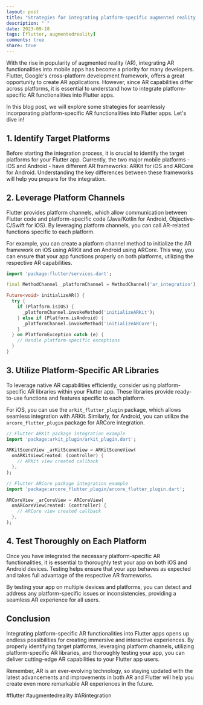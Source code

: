 ```yaml
---
layout: post
title: "Strategies for integrating platform-specific augmented reality functionalities in Flutter apps."
description: " "
date: 2023-09-18
tags: [flutter, augmentedreality]
comments: true
share: true
---
```


With the rise in popularity of augmented reality (AR), integrating AR functionalities into mobile apps has become a priority for many developers. Flutter, Google's cross-platform development framework, offers a great opportunity to create AR applications. However, since AR capabilities differ across platforms, it is essential to understand how to integrate platform-specific AR functionalities into Flutter apps.

In this blog post, we will explore some strategies for seamlessly incorporating platform-specific AR functionalities into Flutter apps. Let's dive in!

## 1. Identify Target Platforms

Before starting the integration process, it is crucial to identify the target platforms for your Flutter app. Currently, the two major mobile platforms - iOS and Android - have different AR frameworks: ARKit for iOS and ARCore for Android. Understanding the key differences between these frameworks will help you prepare for the integration.

## 2. Leverage Platform Channels

Flutter provides platform channels, which allow communication between Flutter code and platform-specific code (Java/Kotlin for Android, Objective-C/Swift for iOS). By leveraging platform channels, you can call AR-related functions specific to each platform.

For example, you can create a platform channel method to initialize the AR framework on iOS using ARKit and on Android using ARCore. This way, you can ensure that your app functions properly on both platforms, utilizing the respective AR capabilities.

```dart
import 'package:flutter/services.dart';

final MethodChannel _platformChannel = MethodChannel('ar_integration');

Future<void> initializeAR() {
  try {
    if (Platform.isIOS) {
      _platformChannel.invokeMethod('initializeARKit');
    } else if (Platform.isAndroid) {
      _platformChannel.invokeMethod('initializeARCore');
    }
  } on PlatformException catch (e) {
    // Handle platform-specific exceptions
  }
}
```

## 3. Utilize Platform-Specific AR Libraries

To leverage native AR capabilities efficiently, consider using platform-specific AR libraries within your Flutter app. These libraries provide ready-to-use functions and features specific to each platform.

For iOS, you can use the `arkit_flutter_plugin` package, which allows seamless integration with ARKit. Similarly, for Android, you can utilize the `arcore_flutter_plugin` package for ARCore integration.

```dart
// Flutter ARKit package integration example
import 'package:arkit_plugin/arkit_plugin.dart';

ARKitSceneView _arKitSceneView = ARKitSceneView(
  onARKitViewCreated: (controller) {
    // ARKit view created callback
  },
);

// Flutter ARCore package integration example
import 'package:arcore_flutter_plugin/arcore_flutter_plugin.dart';

ARCoreView _arCoreView = ARCoreView(
  onARCoreViewCreated: (controller) {
    // ARCore view created callback
  },
);
```

## 4. Test Thoroughly on Each Platform

Once you have integrated the necessary platform-specific AR functionalities, it is essential to thoroughly test your app on both iOS and Android devices. Testing helps ensure that your app behaves as expected and takes full advantage of the respective AR frameworks.

By testing your app on multiple devices and platforms, you can detect and address any platform-specific issues or inconsistencies, providing a seamless AR experience for all users.

## Conclusion

Integrating platform-specific AR functionalities into Flutter apps opens up endless possibilities for creating immersive and interactive experiences. By properly identifying target platforms, leveraging platform channels, utilizing platform-specific AR libraries, and thoroughly testing your app, you can deliver cutting-edge AR capabilities to your Flutter app users.

Remember, AR is an ever-evolving technology, so staying updated with the latest advancements and improvements in both AR and Flutter will help you create even more remarkable AR experiences in the future.

#flutter #augmentedreality #ARintegration